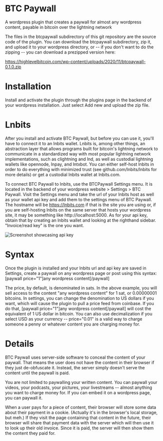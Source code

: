 # BTC Paywall
A wordpress plugin that creates a paywall for almost any wordpress content, payable in bitcoin over the lightning network

The files in the btcpaywall subdirectory of this git repository are the source code of the plugin. You can download the btcpaywall subdirectory, zip it, and upload it to your wordpress directory, or -- if you don't want to do the zipping -- you can download a prezipped version here:

https://highlevelbitcoin.com/wp-content/uploads/2020/11/btcpaywall-0.1.0.zip

# Installation

Install and activate the plugin through the plugins page in the backend of your wordpress installation. Just select Add new and upload the zip file.

# Lnbits

After you install and activate BTC Paywall, but before you can use it, you'll have to connect it to an lnbits wallet. Lnbits is, among other things, an abstraction layer that allows programs built for bitcoin's lightning network to communicate in a standardized way with most popular lightning network implementations, such as clightning and lnd, as well as custodial lightning wallets like opennode, lnpay, and lntxbot. You can either self-host lnbits in order to do everything with minimized trust (see github.com/lnbits/lnbits for more details) or get a custodial lnbits wallet at lnbits.com.

To connect BTC Paywall to lnbits, use the BTCPaywall Settings menu. It is located in the backend of your wordpress website > Settings > BTC Paywall. Visit the Settings menu and take the url of your lnbits host as well as your wallet api key and add them to the settings menu of BTC Paywall. The hostname will be https://lnbits.com if that is the site you are using or, if you are self-hosting lnbits on the same server that hosts your wordpress site, it may be something like http://localhost:5000. As for your api key, obtain that by creating an lnbits wallet and looking at the righthand sidebar. "Invoice/read key" is the one you want.

![Screenshot showcasing api key](https://github.com/supertestnet/btcpaywall/raw/main/images/lnbits-api-key-screenshot.png)

# Syntax

Once the plugin is installed and your lnbits url and api key are saved in Settings, create a paywall on any wordpress page or post using this syntax: [paywall price="1"]any wordpress content[/paywall]

The price, by default, is denominated in sats. In the above example, you will sell access to the content "any wordpress content" for 1 sat, or 0.00000001 bitcoins. In settings, you can change the denomination to US dollars if you want, which will cause the plugin to pull a price feed from coinbase. If you do that, [paywall price="1"]any wordpress content[/paywall] will cost the equivalent of 1 US dollar in bitcoin. You can also use decimalization if you select USD as your currency -- price="0.01" is a valid way to charge someone a penny or whatever content you are charging money for.

# Details

BTC Paywall uses server-side software to conceal the content of your paywall. That means the user does not have the content in their browser if they just de-obfuscate it. Instead, the server simply doesn't serve the content until the paywall is paid.

You are not limited to paywalling your written content. You can paywall your videos, your podcasts, your pictures, your livestreams -- almost anything you want to charge money for. If you can embed it on a wordpress page, you can paywall it.

When a user pays for a piece of content, their browser will store some data about their payment in a cookie. (Actually it's in the browser's local storage, but meh.) If they visit the page containing that content in the future, their browser will share that payment data with the server which will then use it to look up their old invoice. Since it is paid, the server will then show them the content they paid for.
